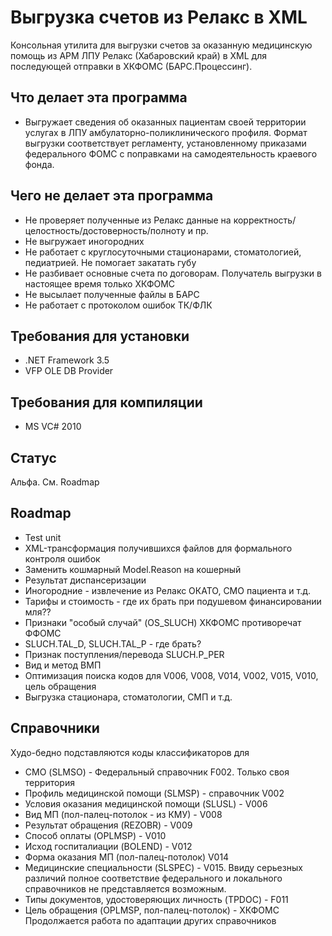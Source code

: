 # Выгрузка счетов из Релакс в XML

Консольная утилита для выгрузки счетов за оказанную медицинскую помощь из АРМ ЛПУ Релакс (Хабаровский край) в XML  для последующей отправки в ХКФОМС (БАРС.Процессинг).

## Что делает эта программа
- Выгружает сведения об оказанных пациентам своей территории услугах в ЛПУ амбулаторно-поликлинического профиля. Формат выгрузки соответствует регламенту, установленному приказами федерального ФОМС с поправками на самодеятельность краевого фонда.

## Чего не делает эта программа
- Не проверяет полученные из Релакс данные на корректность/целостность/достоверность/полноту и пр.
- Не выгружает иногородних
- Не работает с круглосуточными стационарами, стоматологией, педиатрией. Не помогает закатать губу
- Не разбивает основные счета по договорам. Получатель выгрузки в настоящее время только ХКФОМС
- Не высылает полученные файлы в БАРС
- Не работает с протоколом ошибок ТК/ФЛК

## Требования для установки
- .NET Framework 3.5
- VFP OLE DB Provider

## Требования для компиляции
- MS VC# 2010

## Статус
Альфа. См. Roadmap

## Roadmap
- Test unit
- XML-трансформация получившихся файлов для формального контроля ошибок
- Заменить кошмарный Model.Reason на кошерный
- Результат диспансеризации
- Иногородние - извлечение из Релакс ОКАТО, СМО пациента и т.д.
- Тарифы и стоимость - где их брать при подушевом финансировании мля??
- Признаки "особый случай" (OS_SLUCH) ХКФОМС противоречат ФФОМС
- SLUCH.TAL_D, SLUCH.TAL_P - где брать?
- Признак поступления/перевода SLUCH.P_PER
- Вид и метод ВМП
- Оптимизация поиска кодов для V006, V008, V014, V002, V015, V010, цель обращения
- Выгрузка стационара, стоматологии, СМП и т.д.

## Справочники
Худо-бедно подставляются коды классификаторов для
- СМО (SLMSO) - Федеральный справочник F002. Только своя территория
- Профиль медицинской помощи (SLMSP) - справочник V002
- Условия оказания медицинской помощи (SLUSL) - V006
- Вид МП (пол-палец-потолок - из КМУ) - V008
- Результат обращения (REZOBR) - V009
- Способ оплаты (OPLMSP) - V010
- Исход госпиталиации (BOLEND) - V012
- Форма оказания МП (пол-палец-потолок) V014
- Медицинские специальности (SLSPEC) - V015. Ввиду серьезных различий полное соответствие федерального и локального справочников не представляется возможным.
- Типы документов, удостоверяющих личность (TPDOC) - F011
- Цель обращения (OPLMSP, пол-палец-потолок) - ХКФОМС
Продолжается работа по адаптации других справочников
